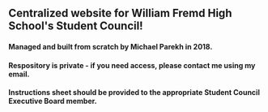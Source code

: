 
## Centralized website for William Fremd High School's Student Council!

#### Managed and built from scratch by Michael Parekh in 2018.

#### Respository is private - if you need access, please contact me using my email.

#### Instructions sheet should be provided to the appropriate Student Council Executive Board member.
